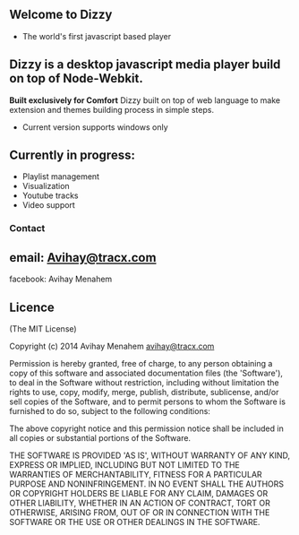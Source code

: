 ## Welcome to Dizzy ##
- The world's first javascript based player

**Dizzy** is a desktop javascript media player build on top of **Node-Webkit**.
-
**Built exclusively for Comfort** Dizzy built on top of web language to make extension and themes building process in simple steps.

- Current version supports windows only

Currently in progress:
-
- Playlist management
- Visualization
- Youtube tracks
- Video support

### Contact ###
email: Avihay@tracx.com
-
facebook: Avihay Menahem


Licence
-----------------

(The MIT License)

Copyright (c) 2014 Avihay Menahem <avihay@tracx.com>

Permission is hereby granted, free of charge, to any person obtaining a copy of this software and associated documentation files (the 'Software'), to deal in the Software without restriction, including without limitation the rights to use, copy, modify, merge, publish, distribute, sublicense, and/or sell copies of the Software, and to permit persons to whom the Software is furnished to do so, subject to the following conditions:

The above copyright notice and this permission notice shall be included in all copies or substantial portions of the Software.

THE SOFTWARE IS PROVIDED 'AS IS', WITHOUT WARRANTY OF ANY KIND, EXPRESS OR IMPLIED, INCLUDING BUT NOT LIMITED TO THE WARRANTIES OF MERCHANTABILITY, FITNESS FOR A PARTICULAR PURPOSE AND NONINFRINGEMENT. IN NO EVENT SHALL THE AUTHORS OR COPYRIGHT HOLDERS BE LIABLE FOR ANY CLAIM, DAMAGES OR OTHER LIABILITY, WHETHER IN AN ACTION OF CONTRACT, TORT OR OTHERWISE, ARISING FROM, OUT OF OR IN CONNECTION WITH THE SOFTWARE OR THE USE OR OTHER DEALINGS IN THE SOFTWARE.
